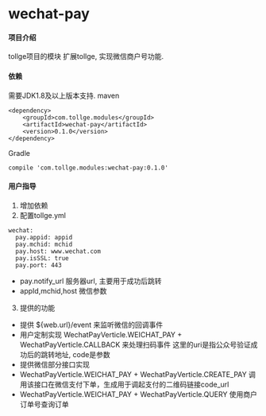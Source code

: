 # wechat-pay

#### 项目介绍
tollge项目的模块
扩展tollge, 实现微信商户号功能.

#### 依赖

需要JDK1.8及以上版本支持.
maven
```
<dependency>
    <groupId>com.tollge.modules</groupId>
    <artifactId>wechat-pay</artifactId>
    <version>0.1.0</version>
</dependency>
```
Gradle
```
compile 'com.tollge.modules:wechat-pay:0.1.0'
```

#### 用户指导

1. 增加依赖
2. 配置tollge.yml
```
wechat:
  pay.appid: appid
  pay.mchid: mchid
  pay.host: www.wechat.com
  pay.isSSL: true
  pay.port: 443
```
- pay.notify_url 服务器url, 主要用于成功后跳转
- appId,mchid,host 微信参数

3. 提供的功能
- 提供 ${web.url}/event 来监听微信的回调事件
 - 用户定制实现 WechatPayVerticle.WEICHAT_PAY + WechatPayVerticle.CALLBACK 来处理扫码事件
这里的uri是指公众号验证成功后的跳转地址, code是参数
- 提供微信部分接口实现
 - WechatPayVerticle.WEICHAT_PAY + WechatPayVerticle.CREATE_PAY 调用该接口在微信支付下单，生成用于调起支付的二维码链接code_url
 - WechatPayVerticle.WEICHAT_PAY + WechatPayVerticle.QUERY 使用商户订单号查询订单
